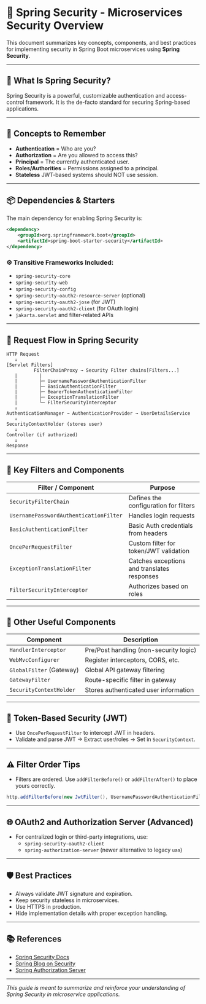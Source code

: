 
# 🔐 Spring Security - Microservices Security Overview

This document summarizes key concepts, components, and best practices for implementing security in Spring Boot microservices using **Spring Security**.

---

## 🚀 What Is Spring Security?
Spring Security is a powerful, customizable authentication and access-control framework. It is the de-facto standard for securing Spring-based applications.

---

## 🧠 Concepts to Remember

- **Authentication** = Who are you?
- **Authorization** = Are you allowed to access this?
- **Principal** = The currently authenticated user.
- **Roles/Authorities** = Permissions assigned to a principal.
- **Stateless** JWT-based systems should NOT use session.

---

## 📦 Dependencies & Starters

The main dependency for enabling Spring Security is:
```xml
<dependency>
    <groupId>org.springframework.boot</groupId>
    <artifactId>spring-boot-starter-security</artifactId>
</dependency>
```

### ⚙️ Transitive Frameworks Included:
- `spring-security-core`
- `spring-security-web`
- `spring-security-config`
- `spring-security-oauth2-resource-server` (optional)
- `spring-security-oauth2-jose` (for JWT)
- `spring-security-oauth2-client` (for OAuth login)
- `jakarta.servlet` and filter-related APIs

---

## 🔄 Request Flow in Spring Security

```
HTTP Request
   ↓
[Servlet Filters]
          FilterChainProxy → Security Filter chains[Filters...]
   |        |
   |        ├─ UsernamePasswordAuthenticationFilter
   |        ├─ BasicAuthenticationFilter
   |        ├─ BearerTokenAuthenticationFilter
   |        ├─ ExceptionTranslationFilter
   |        └─ FilterSecurityInterceptor
   ↓
AuthenticationManager → AuthenticationProvider → UserDetailsService
   ↓
SecurityContextHolder (stores user)
   ↓
Controller (if authorized)
   ↓
Response

```

---

## 🔁 Key Filters and Components

| Filter / Component                | Purpose                                      |
|----------------------------------|----------------------------------------------|
| `SecurityFilterChain`            | Defines the configuration for filters        |
| `UsernamePasswordAuthenticationFilter` | Handles login requests                   |
| `BasicAuthenticationFilter`      | Basic Auth credentials from headers          |
| `OncePerRequestFilter`           | Custom filter for token/JWT validation       |
| `ExceptionTranslationFilter`     | Catches exceptions and translates responses  |
| `FilterSecurityInterceptor`      | Authorizes based on roles                   |

---

## 🧰 Other Useful Components

| Component                     | Description                              |
|------------------------------|------------------------------------------|
| `HandlerInterceptor`         | Pre/Post handling (non-security logic)   |
| `WebMvcConfigurer`           | Register interceptors, CORS, etc.        |
| `GlobalFilter` (Gateway)     | Global API gateway filtering             |
| `GatewayFilter`              | Route-specific filter in gateway         |
| `SecurityContextHolder`     | Stores authenticated user information    |

---

## 🔑 Token-Based Security (JWT)

- Use `OncePerRequestFilter` to intercept JWT in headers.
- Validate and parse JWT → Extract user/roles → Set in `SecurityContext`.

---

## ⚠️ Filter Order Tips

- Filters are ordered. Use `addFilterBefore()` or `addFilterAfter()` to place yours correctly.
```java
http.addFilterBefore(new JwtFilter(), UsernamePasswordAuthenticationFilter.class);
```

---

## 🌐 OAuth2 and Authorization Server (Advanced)

- For centralized login or third-party integrations, use:
  - `spring-security-oauth2-client`
  - `spring-authorization-server` (newer alternative to legacy `uaa`)

---

## 🛡️ Best Practices

- Always validate JWT signature and expiration.
- Keep security stateless in microservices.
- Use HTTPS in production.
- Hide implementation details with proper exception handling.

---

## 📚 References

- [Spring Security Docs](https://docs.spring.io/spring-security/site/docs/current/reference/html5/)
- [Spring Blog on Security](https://spring.io/blog/category/security)
- [Spring Authorization Server](https://github.com/spring-projects/spring-authorization-server)

---

_This guide is meant to summarize and reinforce your understanding of Spring Security in microservice applications._

